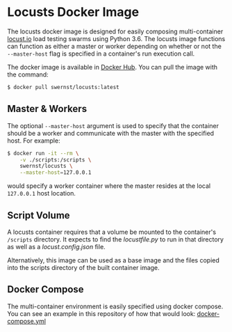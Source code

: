 # Locusts Docker Image

The locusts docker image is designed for easily composing multi-container 
[locust.io](http://http://locust.io/) 
load testing swarms using Python 3.6. The locusts image functions can function
as either a master or worker depending on whether or not the `--master-host` 
flag is specified in a container's run execution call.

The docker image is available in 
[Docker Hub](https://hub.docker.com/r/swernst/locusts/). You can pull the 
image with the command:

```bash
$ docker pull swernst/locusts:latest
```

## Master & Workers

The optional `--master-host` argument is used to specify that the container 
should be a worker and communicate with the master with the specified host.
For example:

```bash
$ docker run -it --rm \
    -v ./scripts:/scripts \
    swernst/locusts \
    --master-host=127.0.0.1
```

would specify a worker container where the master resides at the local
`127.0.0.1` host location.

## Script Volume

A locusts container requires that a volume be mounted to the container's 
`/scripts` directory. It expects to find the *locustfile.py* to run in that 
directory as well as a *locust.config.json* file.

Alternatively, this image can be used as a base image and the files copied
into the scripts directory of the built container image.

## Docker Compose

The multi-container environment is easily specified using docker compose. You 
can see an example in this repository of how that would look:
[docker-compose.yml](docker-compose.yml)
